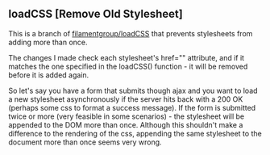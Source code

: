 ## loadCSS [Remove Old Stylesheet]

This is a branch of [filamentgroup/loadCSS](https://github.com/filamentgroup/loadCSS) that prevents stylesheets from adding more than once.

The changes I made check each stylesheet's href="" attribute, and if it matches the one specified in the loadCSS() function - it will be removed before it is added again.

So let's say you have a form that submits though ajax and you want to load a new stylesheet asynchronously if the server hits back with a 200 OK (perhaps some css to format a success message). If the form is submitted twice or more (very feasible in some scenarios) - the stylesheet will be appended to the DOM more than once. Although this shouldn't make a difference to the rendering of the css, appending the same stylesheet to the document more than once seems very wrong.
